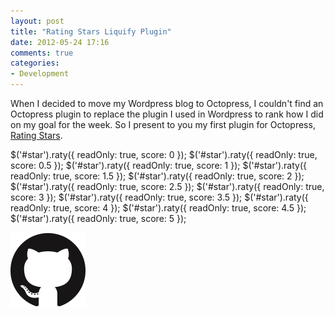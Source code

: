 ```yaml
---
layout: post
title: "Rating Stars Liquify Plugin"
date: 2012-05-24 17:16
comments: true
categories: 
- Development
---
```


When I decided to move my Wordpress blog to Octopress, I couldn't find an Octopress plugin to replace the plugin I used in Wordpress to rank how I did on my goal for the week. So I present to you my first plugin for Octopress, [Rating Stars](https://github.com/Kusold/octopress-liquify-rating).

$('#star').raty({ readOnly: true, score: 0 });
$('#star').raty({ readOnly: true, score: 0.5 });
$('#star').raty({ readOnly: true, score: 1 });
$('#star').raty({ readOnly: true, score: 1.5 });
$('#star').raty({ readOnly: true, score: 2 });
$('#star').raty({ readOnly: true, score: 2.5 });
$('#star').raty({ readOnly: true, score: 3 });
$('#star').raty({ readOnly: true, score: 3.5 });
$('#star').raty({ readOnly: true, score: 4 });
$('#star').raty({ readOnly: true, score: 4.5 });
$('#star').raty({ readOnly: true, score: 5 });


[![](/assets/img/github_logo.png)](https://github.com/Kusold/octopress-liquify-rating)